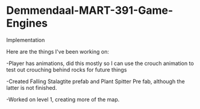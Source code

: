 # Demmendaal-MART-391-Game-Engines
Implementation


Here are the things I've been working on:

  -Player has animations, did this mostly so I can use the crouch animation to test out crouching behind rocks for future things
 
  -Created Falling Stalagtite prefab and Plant Spitter Pre fab, although the latter is not finished.
  
  -Worked on level 1, creating more of the map.
